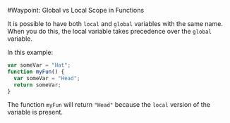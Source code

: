 #Waypoint: Global vs Local Scope in Functions

It is possible to have both `local` and `global` variables with the same name. When you do this, the local variable takes precedence over the `global` variable.

In this example:

```js
var someVar = "Hat";
function myFun() {
  var someVar = "Head";
  return someVar;
}
```

The function `myFun` will return `"Head"` because the `local` version of the variable is present.